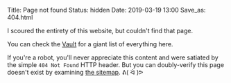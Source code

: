 Title: Page not found
Status: hidden
Date: 2019-03-19 13:00
Save_as: 404.html

<section markdown="1">
I scoured the entirety of this website, but couldn't find that page.

You can check the [Vault](/scrivings/) for a giant list of everything here.

If you're a robot, you'll never appreciate this content and were satiated by the simple `404 Not Found` HTTP header. But you can doubly-verify this page doesn't exist by examining [the sitemap](/sitemap.xml). ᕕ( ᐛ )ᕗ
